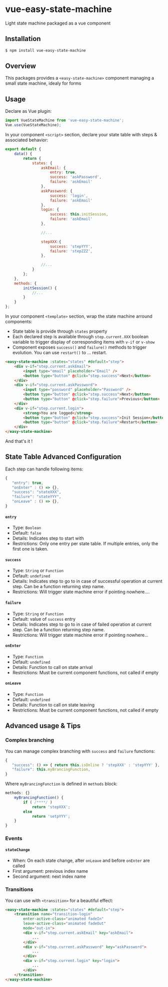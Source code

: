 # vue-easy-state-machine
Light state machine packaged as a vue component

## Installation

```bash
$ npm install vue-easy-state-machine
```

## Overview

This packages provides a `<easy-state-machine>` component managing a small state machine, idealy for forms

## Usage

Declare as Vue plugin:

```js
import VueStateMachine from 'vue-easy-state-machine';
Vue.use(VueStateMachine);
```

In your component `<script>` section, declare your state table with steps & associated behavior:


```js
export default {
    data() {
        return {
            states: {
                askEmail: {
                    entry: true,
                    success: 'askPassword',
                    failure: 'askEmail'
                },
                askPassword: {
                    success: 'login',
                    failure: 'askEmail'
                },
                login: {
                    success: this.initSession,
                    failure: 'askEmail'
                },

                //...

                stepXXX:{
                    success: 'stepYYY',
                    failure: 'stepZZZ',
                },

                //...
            }
        };
    },
    methods: {
        initSession() {
            //...
        }
    }
};
```

In your component `<template>` section, wrap the state machine arround components:
* State table is provide through `states` property
* Each declared step is available through `step.current.XXX` boolean variable to trigger display of corresponding items with `v-if` or `v-show`
* Component exposes `success()` and `failure()` methods to trigger evolution. You can use `restart()` to ... restart.

```html
<easy-state-machine :states="states" #default="step">
    <div v-if="step.current.askEmail">
        <input type="email" placeholder="Email" />
        <button type="button" @click="step.success">Next</button>
    </div>
    <div v-if="step.current.askPassword">
        <input type="password" placeholder="Password" />
        <button type="button" @click="step.success">Next</button>
        <button type="button" @click="step.failure">Previous</button>
    </div>
    <div v-if="step.current.login">
        <strong>You are logged</strong>
        <button type="button" @click="step.success">Init Session</button>
        <button type="button" @click="step.failure">Restart</button>
    </div>
</easy-state-machine>
```

And that's it !

## State Table Advanced Configuration

Each step can handle following items:

```js
{
   "entry": true,
   "onEnter" : () => {},
   "success": "stateXXX",
   "failure": "stateYYY",
   "onLeave" : () => {},
}
```

#### `entry`

* Type: `Boolean`
* Default: `false`
* Details: Indicates step to start with
* Restrictions: Only one entry per state table. If multiple entries, only the first one is taken.

#### `success`

* Type: `String` or `Function`
* Default: `undefined`
* Details: Indicates step to go to in case of successful operation at current step. Can be a function returning step name.
* Restrictions: Will trigger state machine error if pointing nowhere....

#### `failure`

* Type: `String` or `Function`
* Default: value of `success` entry
* Details: Indicates step to go to in case of failed operation at current step. Can be a function returning step name. 
* Restrictions: Will trigger state machine error if pointing nowhere...


#### `onEnter`

* Type: `Function`
* Default: `undefined`
* Details: Function to call on state arrival
* Restrictions: Must be current component functions, not called if empty

#### `onLeave`

* Type: `Function`
* Default: `undefined`
* Details: Function to call on state leaving
* Restrictions: Must be current component functions, not called if empty

## Advanced usage & Tips

### Complex branching

You can manage complex branching with `success` and `failure` functions:

```js
{
   "success": () => { return this.isOnline ? 'stepXXX' : 'stepYYY' },
   "failure": this.myBrancingFunction,
}
```

Where `myBrancingFunction` is defined in `methods` block:

```js
methods: {}
    myBrancingFunction() {
        if ( /****/ )
            return 'stepXXX';
        else
            return 'setpYYY';
    }
}
```

### Events

#### `stateChange`

* When: On each state change, after `onLeave` and before `onEnter` are called
* First argument: previous index name
* Second argument: next index name

### Transitions

You can use with `<transition>` for a beautiful effect:

```html
<easy-state-machine :states="states" #default="step">
    <transition name="transition-login" 
        enter-active-class="animated fadeIn" 
        leave-active-class="animated fadeOut"
        mode="out-in">
        <div v-if="step.current.askEmail" key="askEmail">
            ...
        </div>
        <div v-if="step.current.askPassword" key="askPassword">
            ...
        </div>
        <div v-if="step.current.login" key="login">
            ...
        </div>
    </transition>
</easy-state-machine>
```
